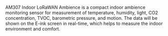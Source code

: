 AM307 Indoor LoRaWAN Ambience is a compact indoor ambience monitoring sensor for measurement of temperature, humidity, light, CO2 concentration, TVOC, barometric pressure, and motion. The data will be shown on the E-ink screen in real-time, which helps to measure the indoor environment and comfort.
